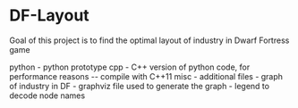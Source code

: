 DF-Layout
=========

Goal of this project is to find the optimal layout of industry in Dwarf Fortress game

python - python prototype
cpp - C++ version of python code, for performance reasons -- compile with C++11
misc - additional files
     - graph of industry in DF
     - graphviz file used to generate the graph
     - legend to decode node names
